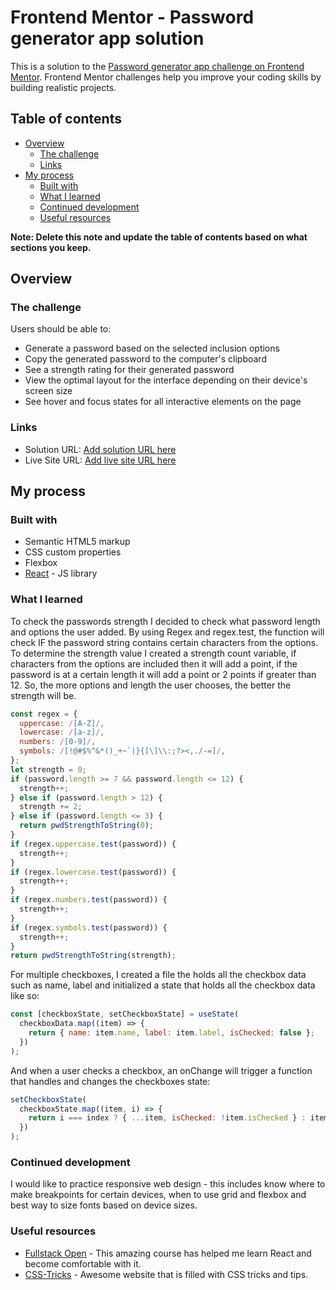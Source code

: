 # Frontend Mentor - Password generator app solution

This is a solution to the [Password generator app challenge on Frontend Mentor](https://www.frontendmentor.io/challenges/password-generator-app-Mr8CLycqjh). Frontend Mentor challenges help you improve your coding skills by building realistic projects.

## Table of contents

- [Overview](#overview)
  - [The challenge](#the-challenge)
  - [Links](#links)
- [My process](#my-process)
  - [Built with](#built-with)
  - [What I learned](#what-i-learned)
  - [Continued development](#continued-development)
  - [Useful resources](#useful-resources)

**Note: Delete this note and update the table of contents based on what sections you keep.**

## Overview

### The challenge

Users should be able to:

- Generate a password based on the selected inclusion options
- Copy the generated password to the computer's clipboard
- See a strength rating for their generated password
- View the optimal layout for the interface depending on their device's screen size
- See hover and focus states for all interactive elements on the page

### Links

- Solution URL: [Add solution URL here](https://your-solution-url.com)
- Live Site URL: [Add live site URL here](https://your-live-site-url.com)

## My process

### Built with

- Semantic HTML5 markup
- CSS custom properties
- Flexbox
- [React](https://reactjs.org/) - JS library

### What I learned

To check the passwords strength I decided to check what password length and options the user added. By using Regex and regex.test, the function will check IF the password string contains certain characters from the options. To determine the strength value I created a strength count variable, if characters from the options are included then it will add a point, if the password is at a certain length it will add a point or 2 points if greater than 12. So, the more options and length the user chooses, the better the strength will be.

```js
const regex = {
  uppercase: /[A-Z]/,
  lowercase: /[a-z]/,
  numbers: /[0-9]/,
  symbols: /[!@#$%^&*()_+~`|}{[\]\\:;?><,./-=]/,
};
let strength = 0;
if (password.length >= 7 && password.length <= 12) {
  strength++;
} else if (password.length > 12) {
  strength += 2;
} else if (password.length <= 3) {
  return pwdStrengthToString(0);
}
if (regex.uppercase.test(password)) {
  strength++;
}
if (regex.lowercase.test(password)) {
  strength++;
}
if (regex.numbers.test(password)) {
  strength++;
}
if (regex.symbols.test(password)) {
  strength++;
}
return pwdStrengthToString(strength);
```

For multiple checkboxes, I created a file the holds all the checkbox data such as name, label and initialized a state that holds all the checkbox data like so:

```js
const [checkboxState, setCheckboxState] = useState(
  checkboxData.map((item) => {
    return { name: item.name, label: item.label, isChecked: false };
  })
);
```

And when a user checks a checkbox, an onChange will trigger a function that handles and changes the checkboxes state:

```js
setCheckboxState(
  checkboxState.map((item, i) => {
    return i === index ? { ...item, isChecked: !item.isChecked } : item;
  })
);
```

### Continued development

I would like to practice responsive web design - this includes know where to make breakpoints for certain devices, when to use grid and flexbox and best way to size fonts based on device sizes.

### Useful resources

- [Fullstack Open](https://fullstackopen.com/en/) - This amazing course has helped me learn React and become comfortable with it.
- [CSS-Tricks](https://css-tricks.com/) - Awesome website that is filled with CSS tricks and tips.

